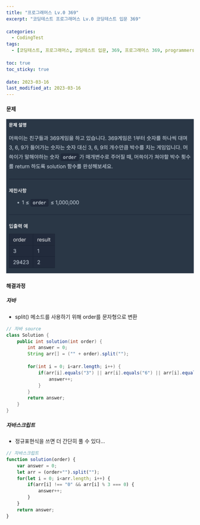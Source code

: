 ```yaml
---
title: "프로그래머스 Lv.0 369"
excerpt: "코딩테스트 프로그래머스 Lv.0 코딩테스트 입문 369"

categories:
  - CodingTest
tags:
  - [코딩테스트, 프로그래머스, 코딩테스트 입문, 369, 프로그래머스 369, programmers, codingtest, 코딩테스트 연습, 프로그래머스 369 자바, 자바 코딩 테스트, 자바 369, 자바스크립트 369, 369 자바스크립트]

toc: true
toc_sticky: true
 
date: 2023-03-16
last_modified_at: 2023-03-16
---
```


#### 문제
![58](/assets/images/58.png)

#### 해결과정

##### 자바 
* split() 메소드를 사용하기 위해 order를 문자형으로 변환

```java
// 자바 source
class Solution {
    public int solution(int order) {
        int answer = 0;
        String arr[] = ("" + order).split("");

        for(int i = 0; i<arr.length; i++) {
            if(arr[i].equals("3") || arr[i].equals("6") || arr[i].equals("9")) {
                answer++;
            }
        }
        return answer;
    }
}
```

##### 자바스크립트 
* 정규표현식을 쓰면 더 간단히 풀 수 있다...
```javascript
// 자바스크립트
function solution(order) {
    var answer = 0;
    let arr = (order+"").split("");
    for(let i = 0; i<arr.length; i++) {
        if(arr[i] !== "0" && arr[i] % 3 === 0) {
            answer++;
        }
    }
    return answer;
}
```